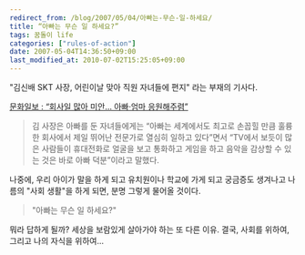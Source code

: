 ```yaml
---
redirect_from: /blog/2007/05/04/아빠는-무슨-일-하세요/
title: “아빠는 무슨 일 하세요?”
tags: 꿈돌이 life
categories: ["rules-of-action"]
date: 2007-05-04T14:36:50+09:00
last_modified_at: 2010-07-02T15:25:05+09:00
---
```

"김신배 SKT 사장, 어린이날 맞아 직원 자녀들에 편지" 라는 부재의 기사다.

[문화일보 : “회사일 많아 미안… 아빠·엄마 응원해주렴”](http://www.munhwa.com/news/view.html?no=20070504010329242190020)

> 김 사장은 아빠를 둔 자녀들에게는 “아빠는 세계에서도 최고로 손꼽힐 만큼
> 훌륭한 회사에서 제일 뛰어난 전문가로 열심히 일하고 있다”면서 “TV에서
> 보듯이 많은 사람들이 휴대전화로 얼굴을 보고 통화하고 게임을 하고 음악을
> 감상할 수 있는 것은 바로 아빠 덕분”이라고 말했다.

나중에, 우리 아이가 말을 하게 되고 유치원이나 학교에 가게 되고 궁금증도
생겨나고 나름의 "사회 생활"을 하게 되면, 분명 그렇게 물어올 것이다.

> "아빠는 무슨 일 하세요?"

뭐라 답하게 될까? 세상을 보람있게 살아가야 하는 또 다른 이유.
결국, 사회를 위하여, 그리고 나의 자식을 위하여...

